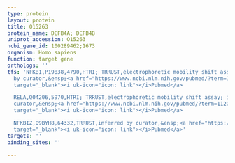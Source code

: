 ```yaml
---
type: protein
layout: protein
title: O15263
protein_name: DEFB4A; DEFB4B
uniprot_accession: O15263
ncbi_gene_id: 100289462;1673
organism: Homo sapiens
function: target gene
orthologs: ''
tfs: 'NFKB1,P19838,4790,HTRI; TRRUST,electrophoretic mobility shift assay; inferred
  by curator,&ensp;<a href="https://www.ncbi.nlm.nih.gov/pubmed/?term=11207625%5Buid%5D+OR+29087512%5Buid%5D+OR+22900683%5Buid%5D+OR+12682256%5Buid%5D"
  target="_blank"><i uk-icon="icon: link"></i>Pubmed</a>

  RELA,Q04206,5970,HTRI; TRRUST,electrophoretic mobility shift assay; inferred by
  curator,&ensp;<a href="https://www.ncbi.nlm.nih.gov/pubmed/?term=11207625%5Buid%5D+OR+29087512%5Buid%5D+OR+22900683%5Buid%5D+OR+12682256%5Buid%5D"
  target="_blank"><i uk-icon="icon: link"></i>Pubmed</a>

  NFKBIZ,Q9BYH8,64332,TRRUST,inferred by curator,&ensp;<a href="https://www.ncbi.nlm.nih.gov/pubmed/?term=18362142%5Buid%5D+OR+29087512%5Buid%5D"
  target="_blank"><i uk-icon="icon: link"></i>Pubmed</a>'
targets: ''
binding_sites: ''

---
```

